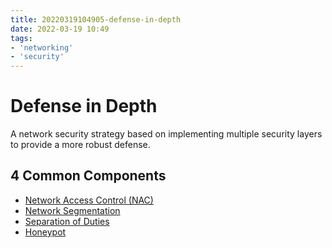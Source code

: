 ```yaml
---
title: 20220319104905-defense-in-depth
date: 2022-03-19 10:49
tags:
- 'networking'
- 'security'
---
```


# Defense in Depth

A network security strategy based on implementing multiple security layers to provide a more robust defense.

## 4 Common Components

* [Network Access Control (NAC)](2021-06-26--08-50-26Z--network_access_control.md)
* [Network Segmentation](20220217091103-network-segment.md)
* [Separation of Duties](20220319110956-separation-of-duties.md)
* [Honeypot](20220319111229-honeypot.md)
